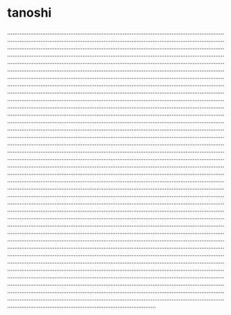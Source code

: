 # tanoshi

.................................................................................................................................................................................................................................................................................................................................................................................................................................................................................................................................................................................................................................................................................................................................................................................................................................................................................................................................................................................................................................................................................................................................................................................................................................................................................................................................................................................................................................................................................................................................................................................................................................................................................................................................................................................................................................................................................................................................................................................................................................................................................................................................................................................................................................................................................................................................................................................................................................................................................................................................................................................................................................................................................................................................................................................................................................................................................................................................................................................................................................................................................................................................................................................................................................................................................................................................................................................................................................................................................................................................................................................................................................................................................................................................................................................................................................................................................................................................................................................................................................................................................................................................................................................................................................................................................................................................................................................................................................................................................................................................................................................................................................................................................................................................................................................................................................................................